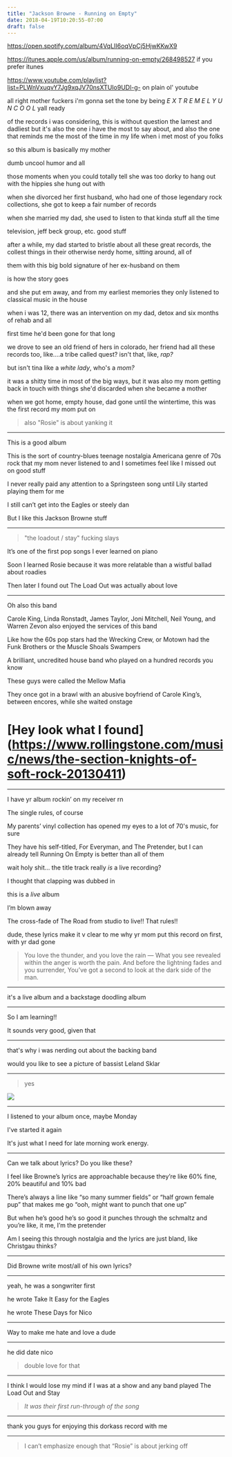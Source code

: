```yaml
---
title: "Jackson Browne - Running on Empty"
date: 2018-04-19T10:20:55-07:00
draft: false
---
```


https://open.spotify.com/album/4VqLII6oqVpCj5HjwKKwX9

https://itunes.apple.com/us/album/running-on-empty/268498527 if you prefer itunes

https://www.youtube.com/playlist?list=PLWnVxuqvY7Jg9xqJV70nsXTUIo9UDl-g- on plain ol' youtube

all right mother fuckers i'm gonna set the tone by being _E X T R E M E L Y   U N C O O L_ yall ready

of the records i was considering, this is without question the lamest and dadliest but it's also the one i have the most to say about, and also the one that reminds me the most of the time in my life when i met most of you folks

so this album is basically my mother

dumb uncool humor and all

those moments when you could totally tell she was too dorky to hang out with the hippies she hung out with

when she divorced her first husband, who had one of those legendary rock collections, she got to keep a fair number of records

when she married my dad, she used to listen to that kinda stuff all the time

television, jeff beck group, etc. good stuff

after a while, my dad started to bristle about all these great records, the collest things in their otherwise nerdy home, sitting around, all of 

them with this big bold signature of her ex-husband on them

is how the story goes

and she put em away, and from my earliest memories they only listened to classical music in the house

when i was 12, there was an intervention on my dad, detox and six months of rehab and all

first time he'd been gone for that long

we drove to see an old friend of hers in colorado, her friend had all these records too, like....a tribe called quest? isn't that, like, _rap?_ 

but isn't tina like a _white lady_, who's a _mom?_

it was a shitty time in most of the big ways, but it was also my mom getting back in touch with things she'd discarded when she became a mother

when we got home, empty house, dad gone until the wintertime, this was the first record my mom put on

> also "Rosie" is about yanking it

---

This is a good album

This is the sort of country-blues teenage nostalgia Americana genre of 70s rock that my mom never listened to and I sometimes feel like I missed 
out on good stuff

I never really paid any attention to a Springsteen song until Lily started playing them for me

I still can’t get into the Eagles or steely dan

But I like this Jackson Browne stuff

---

> "the loadout / stay" fucking slays

It’s one of the first pop songs I ever learned on piano

Soon I learned Rosie because it was more relatable than a wistful ballad about roadies

Then later I found out The Load Out was actually about love

---

Oh also this band

Carole King, Linda Ronstadt, James Taylor, Joni Mitchell, Neil Young, and Warren Zevon also enjoyed the services of this band

Like how the 60s pop stars had the Wrecking Crew, or Motown had the Funk Brothers or the Muscle Shoals Swampers

A brilliant, uncredited house band who played on a hundred records you know

These guys were called the Mellow Mafia

They once got in a brawl with an abusive boyfriend of Carole King’s, between encores, while she waited onstage 

# [Hey look what I found] (https://www.rollingstone.com/music/news/the-section-knights-of-soft-rock-20130411)

---

I have yr album rockin’ on my receiver rn

The single rules, of course

My parents’ vinyl collection has opened my eyes to a lot of 70's music, for sure

They have his self-titled, For Everyman, and The Pretender, but I can already tell Running On Empty is better than all of them

wait holy shit… the title track really _is_ a live recording?

I thought that clapping was dubbed in

this is a _live_ album

I’m blown away

The cross-fade of The Road from studio to live!!  That rules!!

dude, these lyrics make it v clear to me why yr mom put this record on first, with yr dad gone

>You love the thunder, and you love the rain —
>What you see revealed within the anger is worth the pain.
>And before the lightning fades and you surrender,
>You’ve got a second to look at the dark side of the man.

--- 

it's a live album and a backstage doodling album

--- 
So I am learning!!

It sounds very good, given that

---
that's why i was nerding out about the backing band

would you like to see a picture of bassist Leland Sklar

---

> yes

![](https://i.pinimg.com/originals/14/0c/b3/140cb3f5f6e44bbad99043b7c5ffc6db.jpg)

---

I listened to your album once, maybe Monday

I've started it again

It's just what I need for late morning work energy.

---

Can we talk about lyrics? Do you like these?

I feel like Browne’s lyrics are approachable because they’re like 60% fine, 20% beautiful and 10% bad

There’s always a line like “so many summer fields” or “half grown female pup” that makes me go “ooh, might want to punch that one up”

But when he’s good he’s so good it punches through the schmaltz and you’re like, it me, I’m the pretender

Am I seeing this through nostalgia and the lyrics are just bland, like Christgau thinks?

---

Did Browne write most/all of his own lyrics?

---

yeah, he was a songwriter first

he wrote Take It Easy for the Eagles

he wrote These Days for Nico

---

Way to make me hate and love a dude

---

he did date nico

>double love for that

---

I think I would lose my mind if I was at a show and any band played The Load Out and Stay

>_It was their first run-through of the song_

---

thank you guys for enjoying this dorkass record with me

--- 

>I can’t emphasize enough that “Rosie” is about jerking off